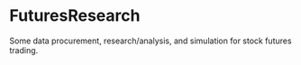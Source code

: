 # FuturesResearch
Some data procurement, research/analysis, and simulation for stock futures trading.
